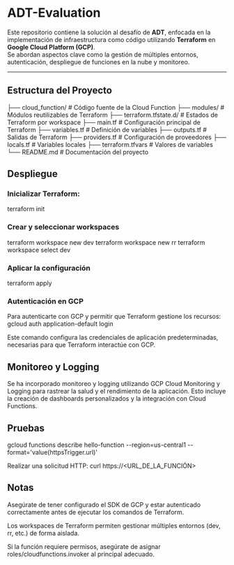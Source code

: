 # ADT-Evaluation

Este repositorio contiene la solución al desafío de **ADT**, enfocada en la implementación de infraestructura como código utilizando **Terraform** en **Google Cloud Platform (GCP)**.  
Se abordan aspectos clave como la gestión de múltiples entornos, autenticación, despliegue de funciones en la nube y monitoreo.

---

## Estructura del Proyecto

├── cloud_function/ # Código fuente de la Cloud Function
├── modules/ # Módulos reutilizables de Terraform
├── terraform.tfstate.d/ # Estados de Terraform por workspace
├── main.tf # Configuración principal de Terraform
├── variables.tf # Definición de variables
├── outputs.tf # Salidas de Terraform
├── providers.tf # Configuración de proveedores
├── locals.tf # Variables locales
├── terraform.tfvars # Valores de variables
└── README.md # Documentación del proyecto

## Despliegue

### Inicializar Terraform:
terraform init

### Crear y seleccionar workspaces
terraform workspace new dev
terraform workspace new rr
terraform workspace select dev

### Aplicar la configuración
terraform apply

### Autenticación en GCP
Para autenticarte con GCP y permitir que Terraform gestione los recursos:
gcloud auth application-default login

Este comando configura las credenciales de aplicación predeterminadas, necesarias para que Terraform interactúe con GCP.

## Monitoreo y Logging
Se ha incorporado monitoreo y logging utilizando GCP Cloud Monitoring y Logging para rastrear la salud y el rendimiento de la aplicación.
Esto incluye la creación de dashboards personalizados y la integración con Cloud Functions.

## Pruebas
gcloud functions describe hello-function --region=us-central1 --format='value(httpsTrigger.url)'

Realizar una solicitud HTTP:
curl https://<URL_DE_LA_FUNCIÓN>

## Notas
Asegúrate de tener configurado el SDK de GCP y estar autenticado correctamente antes de ejecutar los comandos de Terraform.

Los workspaces de Terraform permiten gestionar múltiples entornos (dev, rr, etc.) de forma aislada.

Si la función requiere permisos, asegúrate de asignar roles/cloudfunctions.invoker al principal adecuado.